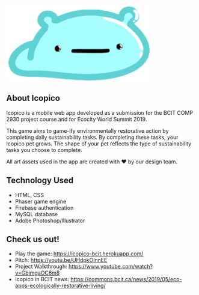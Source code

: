 ![pet](https://github.com/Jen-Hobbs/IcoPico/blob/master/src/images/pets/shinyboi.png)
## About Icopico
Icopico is a mobile web app developed as a submission for the BCIT COMP 2930 project course and for Ecocity World Summit 2019. 

This game aims to game-ify environmentally restorative action by completing daily sustainability tasks. 
By completing these tasks, your Icopico pet grows. The shape of your pet reflects the type of sustainability tasks you choose to complete. 

All art assets used in the app are created with :heart: by our design team.

## Technology Used
- HTML, CSS
- Phaser game engine
- Firebase authentication
- MySQL database
- Adobe Photoshop/Illustrator

## Check us out!
- Play the game: https://icopico-bcit.herokuapp.com/
- Pitch: https://youtu.be/UHdpkOlnnEE
- Project Walkthrough: https://www.youtube.com/watch?v=GbjmgaOC6m8
- Icopico in BCIT news: https://commons.bcit.ca/news/2019/05/eco-apps-ecologically-restorative-living/
